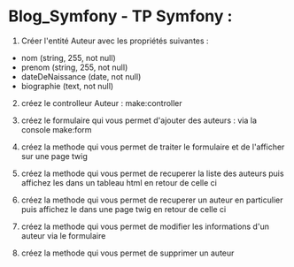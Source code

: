 # Blog_Symfony - TP Symfony :

1) Créer l'entité Auteur avec les propriétés suivantes : 
- nom (string, 255, not null) 
- prenom (string, 255, not null)
- dateDeNaissance (date, not null) 
- biographie (text, not null)

2) créez le controlleur Auteur : make:controller

3) créez le formulaire qui vous permet d'ajouter des auteurs : via la console make:form

4) créez la methode qui vous permet de traiter le formulaire et de l'afficher sur une page twig 

5) créez la methode qui vous permet de recuperer la liste des auteurs puis affichez les dans un tableau html en retour de celle ci

6) créez la methode qui vous permet de recuperer un auteur en particulier puis affichez le dans une page twig en retour de celle ci

7) créez la methode qui vous permet de modifier les informations d'un auteur via le formulaire

8) créez la methode qui vous permet de supprimer un auteur
